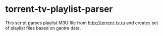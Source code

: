 torrent-tv-playlist-parser
==========================

This script parses playlist M3U file from http://torrent-tv.ru and creates set of playlist files based on gentre data.